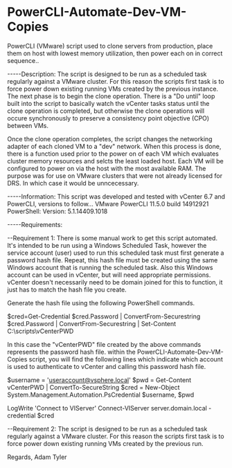 # PowerCLI-Automate-Dev-VM-Copies
PowerCLI (VMware) script used to clone servers from production, place them on host with lowest memory utilization, then power each on in correct sequence..

-----Description:
The script is designed to be run as a scheduled task regularly against a VMware cluster.  For this reason the scripts first task is to force power down existing running VMs created by the previous instance.  The next phase is to begin the clone operation.  There is a "Do until" loop built into the script to basically watch the vCenter tasks status until the clone operation is completed, but otherwise the clone operations will occure synchronously to preserve a consistency point objective (CPO) between VMs.

Once the clone operation completes, the script changes the networking adapter of each cloned VM to a "dev" network.  When this process is done, there is a function used prior to the power on of each VM which evaluates cluster memory resources and selcts the least loaded host.  Each VM will be configured to power on via the host with the most available RAM.  The purpose was for use on VMware clusters that were not already licensed for DRS.  In which case it would be unncecessary.


-----Information:
This script was developed and tested with vCenter 6.7 and PowerCLI, versions to follow...
VMware PowerCLI 11.5.0 build 14912921
PowerShell: Version: 5.1.14409.1018

-----Requirements:

--Requirement 1:
There is some manual work to get this script automated.  It's intended to be run using a Windows Scheduled Task, however the service account (user) used to run this scheduled task must first generate a password hash file.  Repeat, this hash file must be created using the same Windows account that is running the scheduled task.  Also this Windows account can be used in vCenter, but will need appropriate permissions.  vCenter doesn't necessarily need to be domain joined for this to function, it just has to match the hash file you create.

Generate the hash file using the following PowerShell commands.

$cred=Get-Credential
$cred.Password | ConvertFrom-Securestring
$cred.Password | ConvertFrom-Securestring | Set-Content C:\scripts\vCenterPWD

In this case the "vCenterPWD" file created by the above commands represents the password hash file.
within the PowerCLI-Automate-Dev-VM-Copies script, you will find the following lines which indicate which account is used to authenticate to vCenter and calling this password hash file.

$username = 'useraccount@vsphere.local'
$pwd = Get-Content vCenterPWD | ConvertTo-SecureString
$cred = New-Object System.Management.Automation.PsCredential $username, $pwd
 
LogWrite 'Connect to VIServer'
Connect-VIServer server.domain.local -credential $cred




--Requirement 2:
The script is designed to be run as a scheduled task regularly against a VMware cluster.  For this reason the scripts first task is to force power down existing running VMs created by the previous run.

Regards,
Adam Tyler

